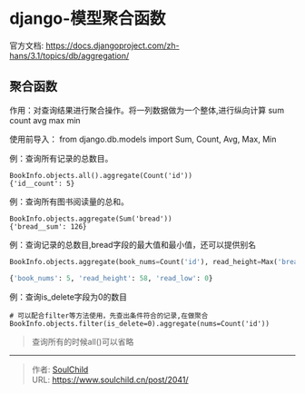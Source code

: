 # django-模型聚合函数

<!--more-->
官方文档: https://docs.djangoproject.com/zh-hans/3.1/topics/db/aggregation/

## 聚合函数

作用：对查询结果进行聚合操作。将一列数据做为一个整体,进行纵向计算
sum count avg max min

使用前导入：
from django.db.models import Sum, Count, Avg, Max, Min

例：查询所有记录的总数目。
```
BookInfo.objects.all().aggregate(Count('id'))
{'id__count': 5}
```

例：查询所有图书阅读量的总和。
```
BookInfo.objects.aggregate(Sum('bread'))
{'bread__sum': 126}
```

例：查询记录的总数目,bread字段的最大值和最小值，还可以提供别名
```python
BookInfo.objects.aggregate(book_nums=Count('id'), read_height=Max('bread'), read_low=Min('bread'))

{'book_nums': 5, 'read_height': 58, 'read_low': 0}
```

例：查询is_delete字段为0的数目
```
# 可以配合filter等方法使用，先查出条件符合的记录,在做聚合
BookInfo.objects.filter(is_delete=0).aggregate(nums=Count('id'))
```

> 查询所有的时候all()可以省略


---

> 作者: [SoulChild](https://www.soulchild.cn)  
> URL: https://www.soulchild.cn/post/2041/  

